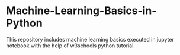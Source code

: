 # Machine-Learning-Basics-in-Python 

This repository includes machine learning basics executed in jupyter notebook with the help of w3schools python tutorial.
